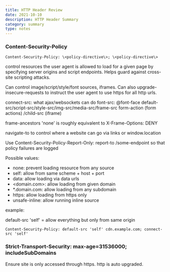 ```yaml
---
title: HTTP Header Review
date: 2021-10-10
description: HTTP Header Summary
category: summary
type: notes
---
```



### Content-Security-Policy

`Content-Security-Policy: \<policy-directive\>; \<policy-directive\>`

control resources the user agent is allowed to load for a given page by specifying server origins and script endpoints. Helps guard against cross-site scripting attacks.

Can control image/script/style/font sources, iframes. Can also upgrade-insecure-requests to instruct the user agent to use https for all http urls.

connect-src: what ajax/websockets can do
font-src: @font-face
default-src/script-src/style-src/img-src/media-src/frame-src
form-action (form actions) /child-src (iframe)

frame-ancestors 'none' is roughly equivalent to X-Frame-Options: DENY

navigate-to to control where a website can go via links or window.location

Use Content-Security-Policy-Report-Only: report-to /some-endpoint so that policy failures are logged

Possible values:
- none: prevent loading resource from any source
- self: allow from same scheme + host + port
- data: allow loading via data urls
- <domain.com>: allow loading from given domain
- *.domain.com: allow loading from any subdomain
- https: allow loading from https only
- unsafe-inline: allow running inline source

example:

default-src 'self' = allow everything but only from same origin

```http
Content-Security-Policy: default-src 'self' cdn.example.com; connect-src 'self'
```

### Strict-Transport-Security: max-age=31536000; includeSubDomains

Ensure site is only accessed through https. http is auto upgraded.